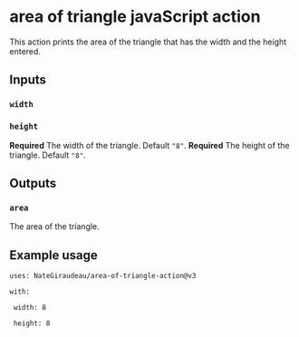 # area of triangle javaScript action

This action prints the area of the triangle that has the width and the height entered.

## Inputs

### `width`

### `height`

**Required** The width of the triangle. Default `"8"`.
**Required** The height of the triangle. Default `"8"`.

## Outputs

### `area`

The area of the triangle.

## Example usage

`uses: NateGiraudeau/area-of-triangle-action@v3`

`with:`

` width: 8`

` height: 8`
